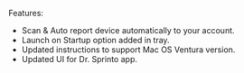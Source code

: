 Features:

- Scan & Auto report device automatically to your account.
- Launch on Startup option added in tray.
- Updated instructions to support Mac OS Ventura version.
- Updated UI for Dr. Sprinto app.
